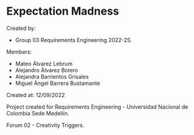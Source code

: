 # Expectation Madness

Created by:
- Group 03 Requirements Engineering 2022-2S.

Members:
- Mateo Álvarez Lebrum
- Alejandro Álvarez Botero
- Alejandra Barrientos Grisales
- Miguel Ángel Barrera Bustamante

Created at: 12/09/2022

Project created for Requirements Engineering - Universidad Nacional de Colombia Sede Medellín.

Forum 02 - Creativity Triggers.
